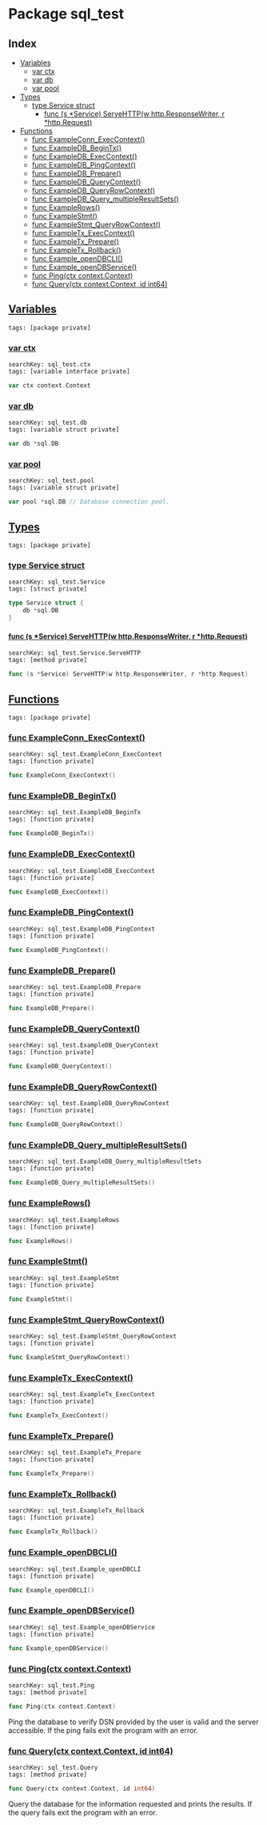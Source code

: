 # Package sql_test

## Index

* [Variables](#var)
    * [var ctx](#ctx)
    * [var db](#db)
    * [var pool](#pool)
* [Types](#type)
    * [type Service struct](#Service)
        * [func (s *Service) ServeHTTP(w http.ResponseWriter, r *http.Request)](#Service.ServeHTTP)
* [Functions](#func)
    * [func ExampleConn_ExecContext()](#ExampleConn_ExecContext)
    * [func ExampleDB_BeginTx()](#ExampleDB_BeginTx)
    * [func ExampleDB_ExecContext()](#ExampleDB_ExecContext)
    * [func ExampleDB_PingContext()](#ExampleDB_PingContext)
    * [func ExampleDB_Prepare()](#ExampleDB_Prepare)
    * [func ExampleDB_QueryContext()](#ExampleDB_QueryContext)
    * [func ExampleDB_QueryRowContext()](#ExampleDB_QueryRowContext)
    * [func ExampleDB_Query_multipleResultSets()](#ExampleDB_Query_multipleResultSets)
    * [func ExampleRows()](#ExampleRows)
    * [func ExampleStmt()](#ExampleStmt)
    * [func ExampleStmt_QueryRowContext()](#ExampleStmt_QueryRowContext)
    * [func ExampleTx_ExecContext()](#ExampleTx_ExecContext)
    * [func ExampleTx_Prepare()](#ExampleTx_Prepare)
    * [func ExampleTx_Rollback()](#ExampleTx_Rollback)
    * [func Example_openDBCLI()](#Example_openDBCLI)
    * [func Example_openDBService()](#Example_openDBService)
    * [func Ping(ctx context.Context)](#Ping)
    * [func Query(ctx context.Context, id int64)](#Query)


## <a id="var" href="#var">Variables</a>

```
tags: [package private]
```

### <a id="ctx" href="#ctx">var ctx</a>

```
searchKey: sql_test.ctx
tags: [variable interface private]
```

```Go
var ctx context.Context
```

### <a id="db" href="#db">var db</a>

```
searchKey: sql_test.db
tags: [variable struct private]
```

```Go
var db *sql.DB
```

### <a id="pool" href="#pool">var pool</a>

```
searchKey: sql_test.pool
tags: [variable struct private]
```

```Go
var pool *sql.DB // Database connection pool.

```

## <a id="type" href="#type">Types</a>

```
tags: [package private]
```

### <a id="Service" href="#Service">type Service struct</a>

```
searchKey: sql_test.Service
tags: [struct private]
```

```Go
type Service struct {
	db *sql.DB
}
```

#### <a id="Service.ServeHTTP" href="#Service.ServeHTTP">func (s *Service) ServeHTTP(w http.ResponseWriter, r *http.Request)</a>

```
searchKey: sql_test.Service.ServeHTTP
tags: [method private]
```

```Go
func (s *Service) ServeHTTP(w http.ResponseWriter, r *http.Request)
```

## <a id="func" href="#func">Functions</a>

```
tags: [package private]
```

### <a id="ExampleConn_ExecContext" href="#ExampleConn_ExecContext">func ExampleConn_ExecContext()</a>

```
searchKey: sql_test.ExampleConn_ExecContext
tags: [function private]
```

```Go
func ExampleConn_ExecContext()
```

### <a id="ExampleDB_BeginTx" href="#ExampleDB_BeginTx">func ExampleDB_BeginTx()</a>

```
searchKey: sql_test.ExampleDB_BeginTx
tags: [function private]
```

```Go
func ExampleDB_BeginTx()
```

### <a id="ExampleDB_ExecContext" href="#ExampleDB_ExecContext">func ExampleDB_ExecContext()</a>

```
searchKey: sql_test.ExampleDB_ExecContext
tags: [function private]
```

```Go
func ExampleDB_ExecContext()
```

### <a id="ExampleDB_PingContext" href="#ExampleDB_PingContext">func ExampleDB_PingContext()</a>

```
searchKey: sql_test.ExampleDB_PingContext
tags: [function private]
```

```Go
func ExampleDB_PingContext()
```

### <a id="ExampleDB_Prepare" href="#ExampleDB_Prepare">func ExampleDB_Prepare()</a>

```
searchKey: sql_test.ExampleDB_Prepare
tags: [function private]
```

```Go
func ExampleDB_Prepare()
```

### <a id="ExampleDB_QueryContext" href="#ExampleDB_QueryContext">func ExampleDB_QueryContext()</a>

```
searchKey: sql_test.ExampleDB_QueryContext
tags: [function private]
```

```Go
func ExampleDB_QueryContext()
```

### <a id="ExampleDB_QueryRowContext" href="#ExampleDB_QueryRowContext">func ExampleDB_QueryRowContext()</a>

```
searchKey: sql_test.ExampleDB_QueryRowContext
tags: [function private]
```

```Go
func ExampleDB_QueryRowContext()
```

### <a id="ExampleDB_Query_multipleResultSets" href="#ExampleDB_Query_multipleResultSets">func ExampleDB_Query_multipleResultSets()</a>

```
searchKey: sql_test.ExampleDB_Query_multipleResultSets
tags: [function private]
```

```Go
func ExampleDB_Query_multipleResultSets()
```

### <a id="ExampleRows" href="#ExampleRows">func ExampleRows()</a>

```
searchKey: sql_test.ExampleRows
tags: [function private]
```

```Go
func ExampleRows()
```

### <a id="ExampleStmt" href="#ExampleStmt">func ExampleStmt()</a>

```
searchKey: sql_test.ExampleStmt
tags: [function private]
```

```Go
func ExampleStmt()
```

### <a id="ExampleStmt_QueryRowContext" href="#ExampleStmt_QueryRowContext">func ExampleStmt_QueryRowContext()</a>

```
searchKey: sql_test.ExampleStmt_QueryRowContext
tags: [function private]
```

```Go
func ExampleStmt_QueryRowContext()
```

### <a id="ExampleTx_ExecContext" href="#ExampleTx_ExecContext">func ExampleTx_ExecContext()</a>

```
searchKey: sql_test.ExampleTx_ExecContext
tags: [function private]
```

```Go
func ExampleTx_ExecContext()
```

### <a id="ExampleTx_Prepare" href="#ExampleTx_Prepare">func ExampleTx_Prepare()</a>

```
searchKey: sql_test.ExampleTx_Prepare
tags: [function private]
```

```Go
func ExampleTx_Prepare()
```

### <a id="ExampleTx_Rollback" href="#ExampleTx_Rollback">func ExampleTx_Rollback()</a>

```
searchKey: sql_test.ExampleTx_Rollback
tags: [function private]
```

```Go
func ExampleTx_Rollback()
```

### <a id="Example_openDBCLI" href="#Example_openDBCLI">func Example_openDBCLI()</a>

```
searchKey: sql_test.Example_openDBCLI
tags: [function private]
```

```Go
func Example_openDBCLI()
```

### <a id="Example_openDBService" href="#Example_openDBService">func Example_openDBService()</a>

```
searchKey: sql_test.Example_openDBService
tags: [function private]
```

```Go
func Example_openDBService()
```

### <a id="Ping" href="#Ping">func Ping(ctx context.Context)</a>

```
searchKey: sql_test.Ping
tags: [method private]
```

```Go
func Ping(ctx context.Context)
```

Ping the database to verify DSN provided by the user is valid and the server accessible. If the ping fails exit the program with an error. 

### <a id="Query" href="#Query">func Query(ctx context.Context, id int64)</a>

```
searchKey: sql_test.Query
tags: [method private]
```

```Go
func Query(ctx context.Context, id int64)
```

Query the database for the information requested and prints the results. If the query fails exit the program with an error. 

